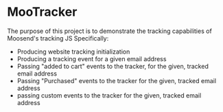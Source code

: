 # MooTracker
The purpose of this project is to demonstrate the tracking capabilities of Moosend's tracking JS
Specifically:
* Producing website tracking initialization
* Producing a tracking event for a given email address
* Passing "added to cart" events to the tracker, for the given, tracked email address
* Passing "Purchased" events to the tracker for the given, tracked email address
* passing custom events to the tracker for the given, tracked email address